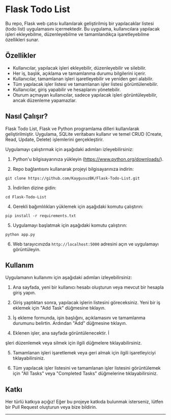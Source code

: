 # Flask Todo List

Bu repo, Flask web çatısı kullanılarak geliştirilmiş bir yapılacaklar listesi (todo list) uygulamasını içermektedir. Bu uygulama, kullanıcılara yapılacak işleri ekleyebilme, düzenleyebilme ve tamamlandıkça işaretleyebilme özellikleri sunar.

## Özellikler

- Kullanıcılar, yapılacak işleri ekleyebilir, düzenleyebilir ve silebilir.
- Her iş, başlık, açıklama ve tamamlanma durumu bilgilerini içerir.
- Kullanıcılar, tamamlanan işleri işaretleyebilir ve yeniden geri alabilir.
- Tüm yapılacak işler listesi ve tamamlanan işler listesi görüntülenebilir.
- Kullanıcılar, giriş yapabilir ve hesaplarını yönetebilir.
- Oturum açmayan kullanıcılar, sadece yapılacak işleri görüntüleyebilir, ancak düzenleme yapamazlar.

## Nasıl Çalışır?

Flask Todo List, Flask ve Python programlama dilleri kullanılarak geliştirilmiştir. Uygulama, SQLite veritabanı kullanır ve temel CRUD (Create, Read, Update, Delete) işlemlerini gerçekleştirir.

Uygulamayı çalıştırmak için aşağıdaki adımları izleyebilirsiniz:

1. Python'u bilgisayarınıza yükleyin (https://www.python.org/downloads/).

2. Repo bağlantısını kullanarak projeyi bilgisayarınıza indirin:
```
git clone https://github.com/KaygusuzBK/Flask-Todo-List.git
```

3. İndirilen dizine gidin:
```
cd Flask-Todo-List
```

4. Gerekli bağımlılıkları yüklemek için aşağıdaki komutu çalıştırın:
```
pip install -r requirements.txt
```

5. Uygulamayı başlatmak için aşağıdaki komutu çalıştırın:
```
python app.py
```

6. Web tarayıcınızda `http://localhost:5000` adresini açın ve uygulamayı görüntüleyin.

## Kullanım

Uygulamanın kullanımı için aşağıdaki adımları izleyebilirsiniz:

1. Ana sayfada, yeni bir kullanıcı hesabı oluşturun veya mevcut bir hesapla giriş yapın.

2. Giriş yaptıktan sonra, yapılacak işlerin listesini göreceksiniz. Yeni bir iş eklemek için "Add Task" düğmesine tıklayın.

3. İş ekleme formunda, işin başlığını, açıklamasını ve tamamlanma durumunu belirtin. Ardından "Add" düğmesine tıklayın.

4. Eklenen işler, ana sayfada görüntülenecektir. İ

şleri düzenlemek veya silmek için ilgili düğmelere tıklayabilirsiniz.

5. Tamamlanan işleri işaretlemek veya geri almak için ilgili işaretleyiciyi tıklayabilirsiniz.

6. Tüm yapılacak işler listesini ve tamamlanan işler listesini görüntülemek için "All Tasks" veya "Completed Tasks" düğmelerine tıklayabilirsiniz.

## Katkı

Her türlü katkıya açığız! Eğer bu projeye katkıda bulunmak isterseniz, lütfen bir Pull Request oluşturun veya bize bildirin.

---
